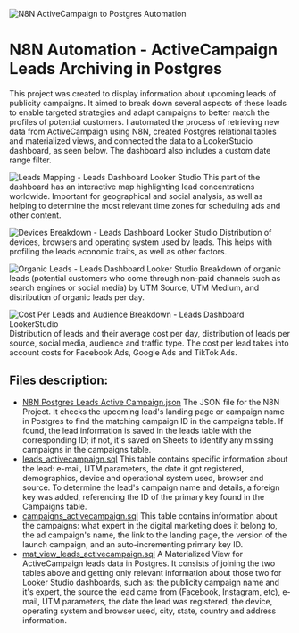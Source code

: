![N8N ActiveCampaign to Postgres Automation](https://github.com/user-attachments/assets/b93a0228-8700-40e2-ac69-6eb094af15c7)
# N8N Automation - ActiveCampaign Leads Archiving in Postgres
This project was created to display information about upcoming leads of publicity campaigns. It aimed to break down several aspects of these leads to enable targeted strategies and adapt campaigns to better match the profiles of potential customers. I automated the process of retrieving new data from ActiveCampaign using N8N, created Postgres relational tables and materialized views, and connected the data to a LookerStudio dashboard, as seen below. The dashboard also includes a custom date range filter.<br/>

![Leads Mapping - Leads Dashboard Looker Studio](https://github.com/user-attachments/assets/1f95b488-b069-4f54-b5c7-1aab652a8f07)
This part of the dashboard has an interactive map highlighting lead concentrations worldwide. Important for geographical and social analysis, as well as helping to determine the most relevant time zones for scheduling ads and other content.

![Devices Breakdown - Leads Dashboard Looker Studio](https://github.com/user-attachments/assets/6c322259-d204-48d6-a32e-33c35181c800)
Distribution of devices, browsers and operating system used by leads. This helps with profiling the leads economic traits, as well as other factors.

![Organic Leads - Leads Dashboard Looker Studio](https://github.com/user-attachments/assets/a8e6b140-64ef-42ae-9ea7-6b4901414cf1)
Breakdown of organic leads (potential customers who come through non-paid channels such as search engines or social media) by UTM Source, UTM Medium, and distribution of organic leads per day.

![Cost Per Leads and Audience Breakdown - Leads Dashboard LookerStudio](https://github.com/user-attachments/assets/d60bc948-21d4-4c37-ad37-c0aec30bf678)
Distribution of leads and their average cost per day, distribution of leads per source, social media, audience and traffic type. The cost per lead takes into account costs for Facebook Ads, Google Ads and TikTok Ads.

## Files description:
- [N8N Postgres Leads Active Campaign.json](https://github.com/joviprata/N8N-activecampaign-to-postgres/blob/main/N8N%20Postgres%20Leads%20Active%20Campaign.json)
The JSON file for the N8N Project. It checks the upcoming lead's landing page or campaign name in Postgres to find the matching campaign ID in the campaigns table. If found, the lead information is saved in the leads table with the corresponding ID; if not, it's saved on Sheets to identify any missing campaigns in the campaigns table.
- [leads_activecampaign.sql](https://github.com/joviprata/N8N-activecampaign-to-postgres/blob/main/leads_activecampaign.sql)
This table contains specific information about the lead: e-mail, UTM parameters, the date it got registered, demographics, device and operational system used, browser and source. To determine the lead's campaign name and details, a foreign key was added, referencing the ID of the primary key found in the Campaigns table.
- [campaigns_activecampaign.sql](https://github.com/joviprata/N8N-activecampaign-to-postgres/blob/main/campaigns_activecampaign.sql)
This table contains information about the campaigns: what expert in the digital marketing does it belong to, the ad campaign's name, the link to the landing page, the version of the launch campaign, and an auto-incrementing primary key ID.
- [mat_view_leads_activecampaign.sql](https://github.com/joviprata/N8N-activecampaign-to-postgres/blob/main/mat_view_leads_activecampaign.sql)
A Materialized View for ActiveCampaign leads data in Postgres. It consists of joining the two tables above and getting only relevant information about those two for Looker Studio dashboards, such as: the publicity campaign name and it's expert, the source the lead came from (Facebook, Instagram, etc), e-mail, UTM parameters, the date the lead was registered, the device, operating system and browser used, city, state, country and address information.

